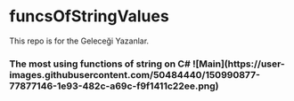 # funcsOfStringValues
This repo is for the Geleceği Yazanlar.

<H3>  The most using functions of string on C#
  ![Main](https://user-images.githubusercontent.com/50484440/150990877-77877146-1e93-482c-a69c-f9f1411c22ee.png)
 


